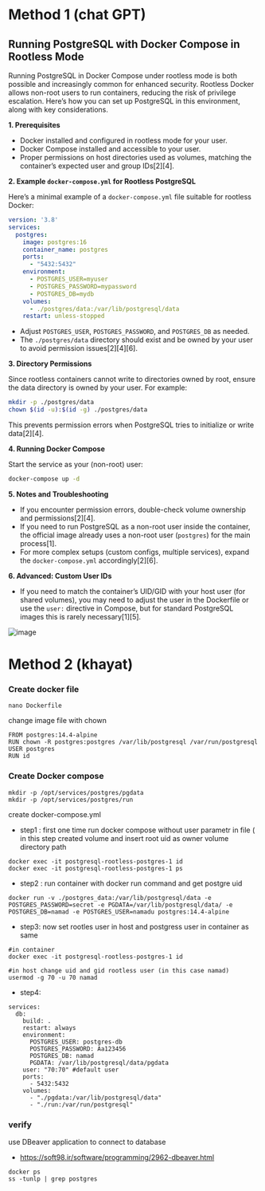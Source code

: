 # Method 1 (chat GPT)
## Running PostgreSQL with Docker Compose in Rootless Mode

Running PostgreSQL in Docker Compose under rootless mode is both possible and increasingly common for enhanced security. Rootless Docker allows non-root users to run containers, reducing the risk of privilege escalation. Here’s how you can set up PostgreSQL in this environment, along with key considerations.

**1. Prerequisites**

- Docker installed and configured in rootless mode for your user.
- Docker Compose installed and accessible to your user.
- Proper permissions on host directories used as volumes, matching the container’s expected user and group IDs[2][4].

**2. Example `docker-compose.yml` for Rootless PostgreSQL**

Here’s a minimal example of a `docker-compose.yml` file suitable for rootless Docker:

```yaml
version: '3.8'
services:
  postgres:
    image: postgres:16
    container_name: postgres
    ports:
      - "5432:5432"
    environment:
      - POSTGRES_USER=myuser
      - POSTGRES_PASSWORD=mypassword
      - POSTGRES_DB=mydb
    volumes:
      - ./postgres/data:/var/lib/postgresql/data
    restart: unless-stopped
```
- Adjust `POSTGRES_USER`, `POSTGRES_PASSWORD`, and `POSTGRES_DB` as needed.
- The `./postgres/data` directory should exist and be owned by your user to avoid permission issues[2][4][6].

**3. Directory Permissions**

Since rootless containers cannot write to directories owned by root, ensure the data directory is owned by your user. For example:

```sh
mkdir -p ./postgres/data
chown $(id -u):$(id -g) ./postgres/data
```
This prevents permission errors when PostgreSQL tries to initialize or write data[2][4].

**4. Running Docker Compose**

Start the service as your (non-root) user:

```sh
docker-compose up -d
```

**5. Notes and Troubleshooting**

- If you encounter permission errors, double-check volume ownership and permissions[2][4].
- If you need to run PostgreSQL as a non-root user inside the container, the official image already uses a non-root user (`postgres`) for the main process[1].
- For more complex setups (custom configs, multiple services), expand the `docker-compose.yml` accordingly[2][6].

**6. Advanced: Custom User IDs**

- If you need to match the container’s UID/GID with your host user (for shared volumes), you may need to adjust the user in the Dockerfile or use the `user:` directive in Compose, but for standard PostgreSQL images this is rarely necessary[1][5].


![image](https://github.com/user-attachments/assets/c10813c2-fe3c-4caa-9ad6-08713baa11c2)


# Method 2 (khayat)
### Create docker file
```
nano Dockerfile
```
change image file with chown 
```
FROM postgres:14.4-alpine
RUN chown -R postgres:postgres /var/lib/postgresql /var/run/postgresql
USER postgres
RUN id
```

### Create Docker compose
```
mkdir -p /opt/services/postgres/pgdata
mkdir -p /opt/services/postgres/run
```
create docker-compose.yml
- step1 : first one time run docker compose without user parametr in file ( in this step created volume and insert root uid as owner volume directory path
```
docker exec -it postgresql-rootless-postgres-1 id
docker exec -it postgresql-rootless-postgres-1 ps
```

- step2 : run container with docker run command and get postgre uid
```
docker run -v ./postgres_data:/var/lib/postgresql/data -e POSTGRES_PASSWORD=secret -e PGDATA=/var/lib/postgresql/data/ -e POSTGRES_DB=namad -e POSTGRES_USER=namadu postgres:14.4-alpine
```

- step3: now set rootles user in host and postgress user in container as same

```
#in container
docker exec -it postgresql-rootless-postgres-1 id

#in host change uid and gid rootless user (in this case namad)
usermod -g 70 -u 70 namad
```
- step4:

```
services:
  db:
    build: .
    restart: always
    environment:
      POSTGRES_USER: postgres-db
      POSTGRES_PASSWORD: Aa123456
      POSTGRES_DB: namad
      PGDATA: /var/lib/postgresql/data/pgdata
    user: "70:70" #default user 
    ports:
      - 5432:5432
    volumes:
      - "./pgdata:/var/lib/postgresql/data"
      - "./run:/var/run/postgresql"
```

### verify
use DBeaver application to connect to database
- https://soft98.ir/software/programming/2962-dbeaver.html
```
docker ps
ss -tunlp | grep postgres
```
